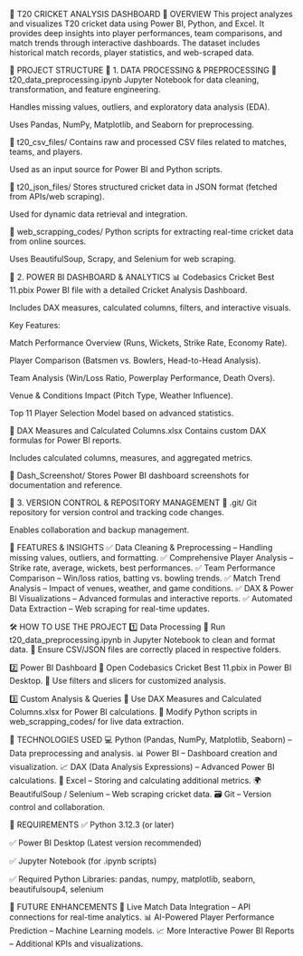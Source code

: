 🏏 T20 CRICKET ANALYSIS DASHBOARD
📌 OVERVIEW
This project analyzes and visualizes T20 cricket data using Power BI, Python, and Excel. It provides deep insights into player performances, team comparisons, and match trends through interactive dashboards. The dataset includes historical match records, player statistics, and web-scraped data.

📂 PROJECT STRUCTURE
🔹 1. DATA PROCESSING & PREPROCESSING
📜 t20_data_preprocessing.ipynb
Jupyter Notebook for data cleaning, transformation, and feature engineering.

Handles missing values, outliers, and exploratory data analysis (EDA).

Uses Pandas, NumPy, Matplotlib, and Seaborn for preprocessing.

📁 t20_csv_files/
Contains raw and processed CSV files related to matches, teams, and players.

Used as an input source for Power BI and Python scripts.

📁 t20_json_files/
Stores structured cricket data in JSON format (fetched from APIs/web scraping).

Used for dynamic data retrieval and integration.

📁 web_scrapping_codes/
Python scripts for extracting real-time cricket data from online sources.

Uses BeautifulSoup, Scrapy, and Selenium for web scraping.

🔹 2. POWER BI DASHBOARD & ANALYTICS
📊 Codebasics Cricket Best 11.pbix
Power BI file with a detailed Cricket Analysis Dashboard.

Includes DAX measures, calculated columns, filters, and interactive visuals.

Key Features:

Match Performance Overview (Runs, Wickets, Strike Rate, Economy Rate).

Player Comparison (Batsmen vs. Bowlers, Head-to-Head Analysis).

Team Analysis (Win/Loss Ratio, Powerplay Performance, Death Overs).

Venue & Conditions Impact (Pitch Type, Weather Influence).

Top 11 Player Selection Model based on advanced statistics.

📂 DAX Measures and Calculated Columns.xlsx
Contains custom DAX formulas for Power BI reports.

Includes calculated columns, measures, and aggregated metrics.

📂 Dash_Screenshot/
Stores Power BI dashboard screenshots for documentation and reference.

🔹 3. VERSION CONTROL & REPOSITORY MANAGEMENT
📂 .git/
Git repository for version control and tracking code changes.

Enables collaboration and backup management.

🚀 FEATURES & INSIGHTS
✅ Data Cleaning & Preprocessing – Handling missing values, outliers, and formatting.
✅ Comprehensive Player Analysis – Strike rate, average, wickets, best performances.
✅ Team Performance Comparison – Win/loss ratios, batting vs. bowling trends.
✅ Match Trend Analysis – Impact of venues, weather, and game conditions.
✅ DAX & Power BI Visualizations – Advanced formulas and interactive reports.
✅ Automated Data Extraction – Web scraping for real-time updates.

🛠️ HOW TO USE THE PROJECT
1️⃣ Data Processing
🔹 Run t20_data_preprocessing.ipynb in Jupyter Notebook to clean and format data.
🔹 Ensure CSV/JSON files are correctly placed in respective folders.

2️⃣ Power BI Dashboard
🔹 Open Codebasics Cricket Best 11.pbix in Power BI Desktop.
🔹 Use filters and slicers for customized analysis.

3️⃣ Custom Analysis & Queries
🔹 Use DAX Measures and Calculated Columns.xlsx for Power BI calculations.
🔹 Modify Python scripts in web_scrapping_codes/ for live data extraction.

🔧 TECHNOLOGIES USED
💻 Python (Pandas, NumPy, Matplotlib, Seaborn) – Data preprocessing and analysis.
📊 Power BI – Dashboard creation and visualization.
📈 DAX (Data Analysis Expressions) – Advanced Power BI calculations.
📑 Excel – Storing and calculating additional metrics.
🌍 BeautifulSoup / Selenium – Web scraping cricket data.
🗃️ Git – Version control and collaboration.

📌 REQUIREMENTS
✅ Python 3.12.3 (or later)

✅ Power BI Desktop (Latest version recommended)

✅ Jupyter Notebook (for .ipynb scripts)

✅ Required Python Libraries: pandas, numpy, matplotlib, seaborn, beautifulsoup4, selenium

🔮 FUTURE ENHANCEMENTS
📡 Live Match Data Integration – API connections for real-time analytics.
📊 AI-Powered Player Performance Prediction – Machine Learning models.
📈 More Interactive Power BI Reports – Additional KPIs and visualizations.
